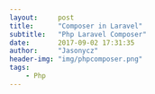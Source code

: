 ```yaml
---
layout:     post
title:      "Composer in Laravel"
subtitle:   "Php Laravel Composer"
date:       2017-09-02 17:31:35
author:     "Jasonycz"
header-img: "img/phpcomposer.png"
tags:
    - Php
---
```


